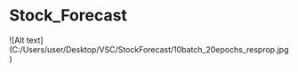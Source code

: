 # Stock_Forecast
![Alt text] (C:/Users/user/Desktop/VSC/StockForecast/10batch_20epochs_resprop.jpg)
